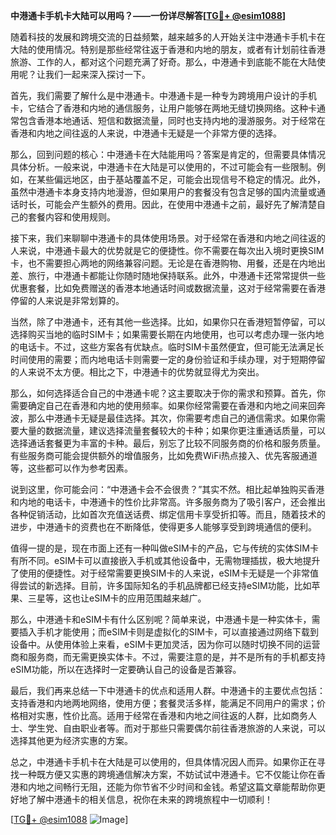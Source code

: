**中港通卡手机卡大陆可以用吗？——一份详尽解答[[TG💪+ @esim1088](https://t.me/s/esim1088)]**

随着科技的发展和跨境交流的日益频繁，越来越多的人开始关注中港通卡手机卡在大陆的使用情况。特别是那些经常往返于香港和内地的朋友，或者有计划前往香港旅游、工作的人，都对这个问题充满了好奇。那么，中港通卡到底能不能在大陆使用呢？让我们一起来深入探讨一下。

首先，我们需要了解什么是中港通卡。中港通卡是一种专为跨境用户设计的手机卡，它结合了香港和内地的通信服务，让用户能够在两地无缝切换网络。这种卡通常包含香港本地通话、短信和数据流量，同时也支持内地的漫游服务。对于经常在香港和内地之间往返的人来说，中港通卡无疑是一个非常方便的选择。

那么，回到问题的核心：中港通卡在大陆能用吗？答案是肯定的，但需要具体情况具体分析。一般来说，中港通卡在大陆是可以使用的，不过可能会有一些限制。例如，在某些偏远地区，由于基站覆盖不足，可能会出现信号不稳定的情况。此外，虽然中港通卡本身支持内地漫游，但如果用户的套餐没有包含足够的国内流量或通话时长，可能会产生额外的费用。因此，在使用中港通卡之前，最好先了解清楚自己的套餐内容和使用规则。

接下来，我们来聊聊中港通卡的具体使用场景。对于经常在香港和内地之间往返的人来说，中港通卡最大的优势就是它的便捷性。你不需要在每次出入境时更换SIM卡，也不需要担心两地的网络兼容问题。无论是在香港购物、用餐，还是在内地出差、旅行，中港通卡都能让你随时随地保持联系。此外，中港通卡还常常提供一些优惠套餐，比如免费赠送的香港本地通话时间或数据流量，这对于经常需要在香港停留的人来说是非常划算的。

当然，除了中港通卡，还有其他一些选择。比如，如果你只在香港短暂停留，可以选择购买当地的临时SIM卡；如果需要长期在内地使用，也可以考虑办理一张内地的电话卡。不过，这些方案各有优缺点。临时SIM卡虽然便宜，但可能无法满足长时间使用的需要；而内地电话卡则需要一定的身份验证和手续办理，对于短期停留的人来说不太方便。相比之下，中港通卡的优势就显得尤为突出。

那么，如何选择适合自己的中港通卡呢？这主要取决于你的需求和预算。首先，你需要确定自己在香港和内地的使用频率。如果你经常需要在香港和内地之间来回奔波，那么中港通卡无疑是最佳选择。其次，你需要考虑自己的通信需求。如果你需要大量的数据流量，建议选择流量套餐较大的卡种；如果你更注重通话质量，可以选择通话套餐更为丰富的卡种。最后，别忘了比较不同服务商的价格和服务质量。有些服务商可能会提供额外的增值服务，比如免费WiFi热点接入、优先客服通道等，这些都可以作为参考因素。

说到这里，你可能会问：“中港通卡会不会很贵？”其实不然。相比起单独购买香港和内地的电话卡，中港通卡的性价比非常高。许多服务商为了吸引客户，还会推出各种促销活动，比如首次充值送话费、绑定信用卡享受折扣等。而且，随着技术的进步，中港通卡的资费也在不断降低，使得更多人能够享受到跨境通信的便利。

值得一提的是，现在市面上还有一种叫做eSIM卡的产品，它与传统的实体SIM卡有所不同。eSIM卡可以直接嵌入手机或其他设备中，无需物理插拔，极大地提升了使用的便捷性。对于经常需要更换SIM卡的人来说，eSIM卡无疑是一个非常值得尝试的新选择。目前，许多国际知名的手机品牌都已经支持eSIM功能，比如苹果、三星等，这也让eSIM卡的应用范围越来越广。

那么，中港通卡和eSIM卡有什么区别呢？简单来说，中港通卡是一种实体卡，需要插入手机才能使用；而eSIM卡则是虚拟化的SIM卡，可以直接通过网络下载到设备中。从使用体验上来看，eSIM卡更加灵活，因为你可以随时切换不同的运营商和服务商，而无需更换实体卡。不过，需要注意的是，并不是所有的手机都支持eSIM功能，所以在选择时一定要确认自己的设备是否兼容。

最后，我们再来总结一下中港通卡的优点和适用人群。中港通卡的主要优点包括：支持香港和内地两地网络，使用方便；套餐灵活多样，能满足不同用户的需求；价格相对实惠，性价比高。适用于经常在香港和内地之间往返的人群，比如商务人士、学生党、自由职业者等。而对于那些只需要偶尔前往香港旅游的人来说，可以选择其他更为经济实惠的方案。

总之，中港通卡手机卡在大陆是可以使用的，但具体情况因人而异。如果你正在寻找一种既方便又实惠的跨境通信解决方案，不妨试试中港通卡。它不仅能让你在香港和内地之间畅行无阻，还能为你节省不少时间和金钱。希望这篇文章能帮助你更好地了解中港通卡的相关信息，祝你在未来的跨境旅程中一切顺利！

[[TG💪+ @esim1088](https://t.me/s/esim1088) ![Image](https://i.postimg.cc/4NQfJmqS/Snipaste-2025-05-13-00-14-12.png)]